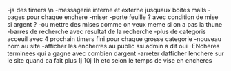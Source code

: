 -js des timers \n
-messagerie interne et externe jusquaux boites mails
-pages pour chaque enchere 
-miser 
-porte feuille ? avec condition de mise si argent ?
-ou mettre des mises comme on veux meme si on a pas la thune
-barres de recherche avec resultat de la recherche 
-plus de categoris acceuil avec 4 prochain timers fini pour chaque grosse categorie
-nouveau nom au site
-afficher les encherres au public ssi admin a dit oui
-ENcheres terminees qui a gagne avec combien dargent 
-arreter dafficher lenchere sur le site quand ca fait plus 1j 10j 1h etc selon le temps de vise en encheres
